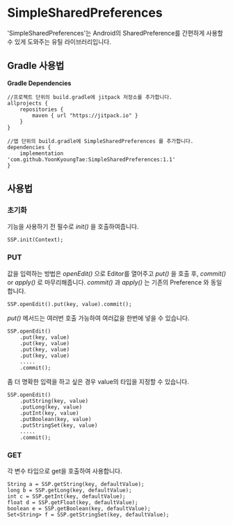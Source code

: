 # SimpleSharedPreferences
'SimpleSharedPreferences'는 Android의 SharedPreference를 간편하게 사용할 수 있게 도와주는
유틸 라이브러리입니다.

## Gradle 사용법
**Gradle Dependencies**
~~~
//프로젝트 단위의 build.gradle에 jitpack 저장소를 추가합니다.
allprojects {
    repositories {
        maven { url "https://jitpack.io" }
    }
}

//앱 단위의 build.gradle에 SimpleSharedPreferences 를 추가합니다.
dependencies {
    implementation 'com.github.YoonKyoungTae:SimpleSharedPreferences:1.1'
}
~~~

## 사용법
### 초기화
기능을 사용하기 전 필수로 *init()* 을 호출하여줍니다.
~~~
SSP.init(Context);
~~~
 
### PUT
값을 입력하는 방법은 *openEdit()* 으로 Editor를 열어주고 *put()* 을 호출 후, *commit()* or *apply()* 로 마무리해줍니다.
*commit()* 과 *apply()* 는 기존의 Preference 와 동일합니다.
~~~
SSP.openEdit().put(key, value).commit();
~~~

*put()* 메서드는 여러번 호출 가능하여 여러값을 한번에 넣을 수 있습니다.
~~~
SSP.openEdit()
    .put(key, value)
    .put(key, value)
    .put(key, value)
    .put(key, value)
    .....
    .commit();
~~~

좀 더 명확한 입력을 하고 싶은 경우 value의 타입을 지정할 수 있습니다.
~~~
SSP.openEdit()
    .putString(key, value)
    .putLong(key, value)
    .putInt(key, value)
    .putBoolean(key, value)
    .putStringSet(key, value)
    .....
    .commit();
~~~

### GET
각 변수 타입으로 get을 호출하여 사용합니다.
~~~
String a = SSP.getString(key, defaultValue);
long b = SSP.getLong(key, defaultValue);
int c = SSP.getInt(key, defaultValue);
float d = SSP.getFloat(key, defaultValue);
boolean e = SSP.getBoolean(key, defaultValue);
Set<String> f = SSP.getStringSet(key, defaultValue);
~~~